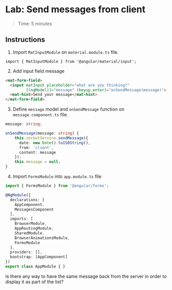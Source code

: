 # Lab: Send messages from client

> Time: 5 minutes

## Instructions

1. Import `MatInputModule` on `material.module.ts` file.
```
import { MatInputModule } from '@angular/material/input';
```

2. Add input field message
```html
<mat-form-field>
  <input matInput placeholder="what are you thinking?"
         [(ngModel)]="message" (keyup.enter)="onSendMessage(message)">
  <mat-hint>Send your message</mat-hint>
</mat-form-field>
```

3. Define `message` model and `onSendMessage` function on `message.component.ts` file.
```ts
message: string;

onSendMessage(message: string) {
    this.socketService.sendMessage({
      date: new Date().toISOString(),
      from: 'client',
      content: message
    });
    this.message = null;
}
```

4. Import `FormsModule` into `app.module.ts` file
```ts
import { FormsModule } from '@angular/forms';

@NgModule({
  declarations: [
    AppComponent,
    MessagesComponent
  ],
  imports: [
    BrowserModule,
    AppRoutingModule,
    SharedModule,
    BrowserAnimationsModule,
    FormsModule
  ],
  providers: [],
  bootstrap: [AppComponent]
})
export class AppModule { }
```

Is there any way to have the same message back from the server in order to display it as part of the list?
